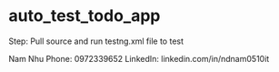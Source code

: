 # auto_test_todo_app
Step:
Pull source and run testng.xml file to test

Nam Nhu
Phone: 0972339652
LinkedIn: linkedin.com/in/ndnam0510it
